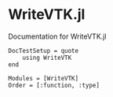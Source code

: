 # WriteVTK.jl

Documentation for WriteVTK.jl

```@meta
DocTestSetup = quote
    using WriteVTK
end
```

```@autodocs
Modules = [WriteVTK]
Order = [:function, :type]
```
